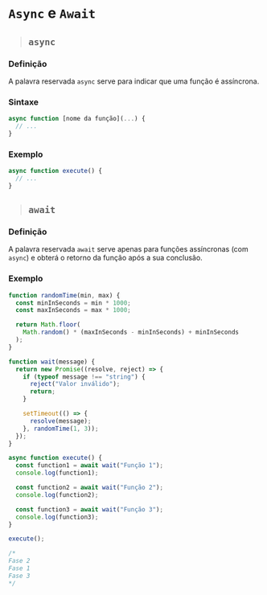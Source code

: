 # `Async` e `Await`

> ## **`async`**

### **Definição**

A palavra reservada `async` serve para indicar que uma função é assíncrona.

### **Sintaxe**

```js
async function [nome da função](...) {
  // ...
}
```

### **Exemplo**

```js
async function execute() {
  // ...
}
```

> ## **`await`**

### **Definição**

A palavra reservada `await` serve apenas para funções assíncronas (com `async`) e obterá o retorno da função após a sua conclusão.

### **Exemplo**

```js
function randomTime(min, max) {
  const minInSeconds = min * 1000;
  const maxInSeconds = max * 1000;

  return Math.floor(
    Math.random() * (maxInSeconds - minInSeconds) + minInSeconds
  );
}

function wait(message) {
  return new Promise((resolve, reject) => {
    if (typeof message !== "string") {
      reject("Valor inválido");
      return;
    }

    setTimeout(() => {
      resolve(message);
    }, randomTime(1, 3));
  });
}

async function execute() {
  const function1 = await wait("Função 1");
  console.log(function1);

  const function2 = await wait("Função 2");
  console.log(function2);

  const function3 = await wait("Função 3");
  console.log(function3);
}

execute();

/* 
Fase 2
Fase 1
Fase 3
*/
```
